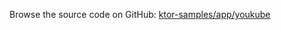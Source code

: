 [//]: # (title: YouKube)
[//]: # (category: samples)
[//]: # (permalink: /samples/app/youkube.html)
[//]: # (caption: Example of YouTube-like Application)
[//]: # (redirect_from: redirect_from)
[//]: # (- /samples/youkube.html: - /samples/youkube.html)

Browse the source code on GitHub: [ktor-samples/app/youkube](https://github.com/ktorio/ktor-samples/tree/1.3.0/app/youkube)